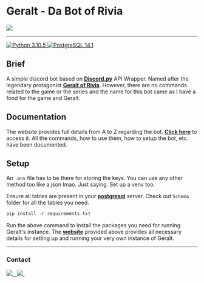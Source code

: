 # Geralt - Da Bot of Rivia  

<img src = "misc\banner.png"> 

---
<a href = "https://www.python.org/downloads/">
    <img src = "https://img.shields.io/badge/Python-316192?style=for-the-badge&logo=python&logoColor=white" alt = "Python 3.10.5">
    </a>
<a href = "https://www.postgresql.org/">
    <img src = "https://img.shields.io/badge/-PostgreSQL-0D1117?style=for-the-badge&logo=github&labelColor=0D1117" alt = "PostgreSQL 14.1">
    </a>

## Brief 

A simple discord bot based on [**Discord.py**](https://github.com/Rapptz/discord.py/) API Wrapper. Named after the legendary protagonist [**Geralt of Rivia**](https://witcher.fandom.com/wiki/Geralt_of_Rivia#:~:text=Geralt%20of%20Rivia%20was%20a%20legendary%20witcher%20of,tumultuous%20relationship%2C%20and%20became%20Ciri%20%27s%20adoptive%20father.). However, there are no commands related to the game or the series and the name for this bot came as I have a fond for the game and Geralt. 

## Documentation 

The website provides full details from A to Z regarding the bot. [**Click here**](https://bsod2528.github.io/Posts/Geralt/) to access it. All the commands, how to use them, how to setup the bot, etc. have been documented.

## Setup 

An `.env` file has to be there for storing the keys. You can use any other method too like a json lmao. Just saying. Set up a venv too.

Ensure all tables are present in your [**postgresql**](https://www.postgresql.org/download/) server. Check out `Schema` folder for all the tables you need. 
```py
pip install -r requirements.txt
```
Run the above command to install the packages you need for running Geralt's instance.
The [**website**](https://bsod2528.github.io/Posts/Geralt) provided above provides all necessary details for setting up and running your very own instance of Geralt.

---

### Contact 

<a href = "https://discord.com/users/750979369001811982">
    <img src =  "https://img.shields.io/badge/-Discord-0D1117?style=for-the-badge&logo=github&labelColor=0D1117" />&nbsp;&nbsp;
<a href = "bsod2528@proton.me" >
    <img src="https://img.shields.io/badge/ProtonMail-8B89CC?style=for-the-badge&logo=protonmail&logoColor=white" />
  </a>&nbsp;&nbsp;